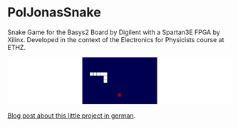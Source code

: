 PolJonasSnake
=============

Snake Game for the Basys2 Board by Digilent with a Spartan3E FPGA by Xilinx. Developed in the context of the Electronics for Physicists course at ETHZ.

![Screenshot](res/SnakeshotMargins.png)

[Blog post about this little project in german](https://rembserj.web.cern.ch/rembserj/blog_ethz/#projekt-snake-auf-einem-fpga).
